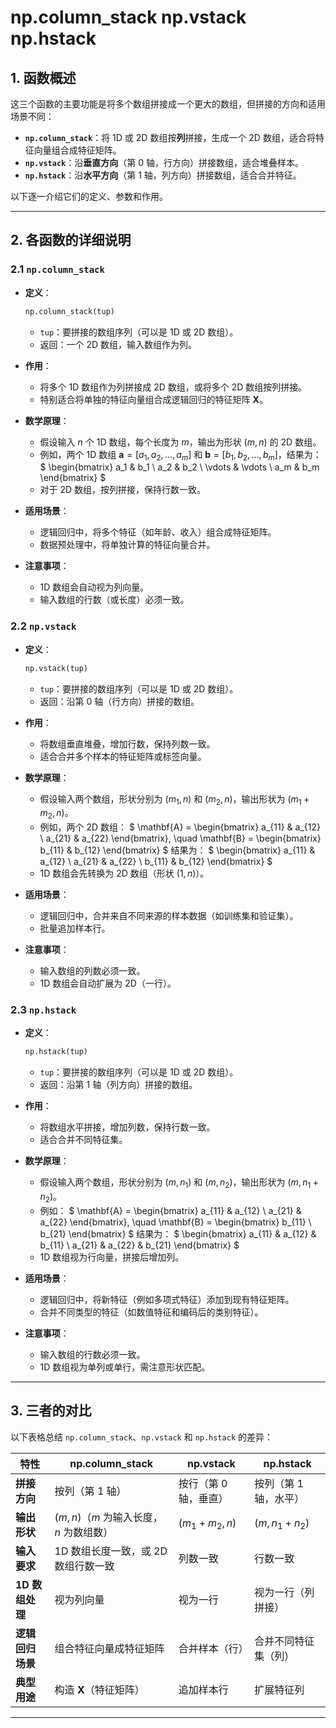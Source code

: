 # np.column_stack np.vstack np.hstack

## 1. 函数概述

这三个函数的主要功能是将多个数组拼接成一个更大的数组，但拼接的方向和适用场景不同：

- **`np.column_stack`**：将 1D 或 2D 数组按**列**拼接，生成一个 2D 数组，适合将特征向量组合成特征矩阵。
- **`np.vstack`**：沿**垂直方向**（第 0 轴，行方向）拼接数组，适合堆叠样本。
- **`np.hstack`**：沿**水平方向**（第 1 轴，列方向）拼接数组，适合合并特征。

以下逐一介绍它们的定义、参数和作用。

---

## 2. 各函数的详细说明

### 2.1 `np.column_stack`

- **定义**：
  ```python
  np.column_stack(tup)
  ```
  - `tup`：要拼接的数组序列（可以是 1D 或 2D 数组）。
  - 返回：一个 2D 数组，输入数组作为列。

- **作用**：
  - 将多个 1D 数组作为列拼接成 2D 数组，或将多个 2D 数组按列拼接。
  - 特别适合将单独的特征向量组合成逻辑回归的特征矩阵 $\mathbf{X}$。

- **数学原理**：
  - 假设输入 $n$ 个 1D 数组，每个长度为 $m$，输出为形状 $(m, n)$ 的 2D 数组。
  - 例如，两个 1D 数组 $\mathbf{a} = [a_1, a_2, \dots, a_m]$ 和 $\mathbf{b} = [b_1, b_2, \dots, b_m]$，结果为：
    $
    \begin{bmatrix}
    a_1 & b_1 \\
    a_2 & b_2 \\
    \vdots & \vdots \\
    a_m & b_m
    \end{bmatrix}
    $
  - 对于 2D 数组，按列拼接，保持行数一致。

- **适用场景**：
  - 逻辑回归中，将多个特征（如年龄、收入）组合成特征矩阵。
  - 数据预处理中，将单独计算的特征向量合并。

- **注意事项**：
  - 1D 数组会自动视为列向量。
  - 输入数组的行数（或长度）必须一致。

### 2.2 `np.vstack`

- **定义**：
  ```python
  np.vstack(tup)
  ```
  - `tup`：要拼接的数组序列（可以是 1D 或 2D 数组）。
  - 返回：沿第 0 轴（行方向）拼接的数组。

- **作用**：
  - 将数组垂直堆叠，增加行数，保持列数一致。
  - 适合合并多个样本的特征矩阵或标签向量。

- **数学原理**：
  - 假设输入两个数组，形状分别为 $(m_1, n)$ 和 $(m_2, n)$，输出形状为 $(m_1 + m_2, n)$。
  - 例如，两个 2D 数组：
    $
    \mathbf{A} = \begin{bmatrix} a_{11} & a_{12} \\ a_{21} & a_{22} \end{bmatrix}, \quad
    \mathbf{B} = \begin{bmatrix} b_{11} & b_{12} \end{bmatrix}
    $
    结果为：
    $
    \begin{bmatrix}
    a_{11} & a_{12} \\
    a_{21} & a_{22} \\
    b_{11} & b_{12}
    \end{bmatrix}
    $
  - 1D 数组会先转换为 2D 数组（形状 $(1, n)$）。

- **适用场景**：
  - 逻辑回归中，合并来自不同来源的样本数据（如训练集和验证集）。
  - 批量追加样本行。

- **注意事项**：
  - 输入数组的列数必须一致。
  - 1D 数组会自动扩展为 2D（一行）。

### 2.3 `np.hstack`

- **定义**：
  ```python
  np.hstack(tup)
  ```
  - `tup`：要拼接的数组序列（可以是 1D 或 2D 数组）。
  - 返回：沿第 1 轴（列方向）拼接的数组。

- **作用**：
  - 将数组水平拼接，增加列数，保持行数一致。
  - 适合合并不同特征集。

- **数学原理**：
  - 假设输入两个数组，形状分别为 $(m, n_1)$ 和 $(m, n_2)$，输出形状为 $(m, n_1 + n_2)$。
  - 例如：
    $
    \mathbf{A} = \begin{bmatrix} a_{11} & a_{12} \\ a_{21} & a_{22} \end{bmatrix}, \quad
    \mathbf{B} = \begin{bmatrix} b_{11} \\ b_{21} \end{bmatrix}
    $
    结果为：
    $
    \begin{bmatrix}
    a_{11} & a_{12} & b_{11} \\
    a_{21} & a_{22} & b_{21}
    \end{bmatrix}
    $
  - 1D 数组视为行向量，拼接后增加列。

- **适用场景**：
  - 逻辑回归中，将新特征（例如多项式特征）添加到现有特征矩阵。
  - 合并不同类型的特征（如数值特征和编码后的类别特征）。

- **注意事项**：
  - 输入数组的行数必须一致。
  - 1D 数组视为单列或单行，需注意形状匹配。

---

## 3. 三者的对比

以下表格总结 `np.column_stack`、`np.vstack` 和 `np.hstack` 的差异：

| **特性**            | **np.column_stack**                       | **np.vstack**                           | **np.hstack**                           |
|---------------------|-------------------------------------------|-----------------------------------------|-----------------------------------------|
| **拼接方向**        | 按列（第 1 轴）                           | 按行（第 0 轴，垂直）                   | 按列（第 1 轴，水平）                   |
| **输出形状**        | $(m, n)$（$m$ 为输入长度，$n$ 为数组数） | $(m_1 + m_2, n)$                     | $(m, n_1 + n_2)$                     |
| **输入要求**        | 1D 数组长度一致，或 2D 数组行数一致       | 列数一致                                | 行数一致                                |
| **1D 数组处理**     | 视为列向量                                | 视为一行                                | 视为一行（列拼接）                      |
| **逻辑回归场景**    | 组合特征向量成特征矩阵                    | 合并样本（行）                          | 合并不同特征集（列）                    |
| **典型用途**        | 构造 $\mathbf{X}$（特征矩阵）           | 追加样本行                              | 扩展特征列                              |

---